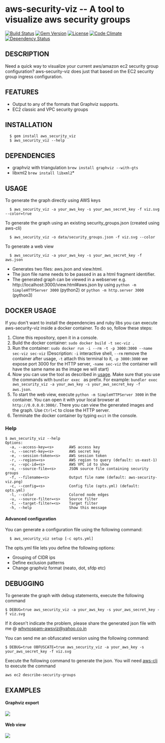 aws-security-viz -- A tool to visualize aws security groups
============================================================
[![Build Status](https://secure.travis-ci.org/anaynayak/aws-security-viz.png)](http://travis-ci.org/anaynayak/aws-security-viz)
[![Gem Version](https://badge.fury.io/rb/aws_security_viz.svg)](https://badge.fury.io/rb/aws_security_viz)
[![License](https://img.shields.io/github/license/anaynayak/aws-security-viz.svg?maxAge=2592000)]()
[![Code Climate](https://codeclimate.com/github/anaynayak/aws-security-viz.png)](https://codeclimate.com/github/anaynayak/aws-security-viz)
[![Dependency Status](https://img.shields.io/librariesio/github/anaynayak/aws-security-viz.png?maxAge=259200)](https://libraries.io/github/anaynayak/aws-security-viz)

## DESCRIPTION
  Need a quick way to visualize your current aws/amazon ec2 security group configuration? aws-security-viz does just that based on the EC2 security group ingress configuration.

## FEATURES

* Output to any of the formats that Graphviz supports.
* EC2 classic and VPC security groups

## INSTALLATION
```
  $ gem install aws_security_viz
  $ aws_security_viz --help
```

## DEPENDENCIES

* graphviz with triangulation `brew install graphviz --with-gts`
* libxml2 `brew install libxml2`*

## USAGE

To generate the graph directly using AWS keys

```
  $ aws_security_viz -a your_aws_key -s your_aws_secret_key -f viz.svg --color=true
```

To generate the graph using an existing security_groups.json (created using aws-cli)

```
  $ aws_security_viz -o data/security_groups.json -f viz.svg --color
```

To generate a web view

```
  $ aws_security_viz -a your_aws_key -s your_aws_secret_key -f aws.json
```

* Generates two files: aws.json and view.html.
* The json file name needs to be passed in as a html fragment identifier.
* The generated graph can be viewed in a webserver e.g. http://localhost:3000/view.html#aws.json by using `python -m SimpleHTTPServer 3000` (python2) or `python -m http.server 3000` (python3)

## DOCKER USAGE

If you don't want to install the dependencies and ruby libs you can execute aws-security-viz inside a docker container. To do so, follow these steps:

1. Clone this repository, open it in a console.
2. Build the docker container: `sudo docker build -t sec-viz .`
3. Run the container: `sudo docker run -i --rm -t -p 3000:3000 --name sec-viz sec-viz` (Description: `-i` interactive shell, `--rm` remove the container after usage, `-t` attach this terminal to it, `-p 3000:3000` we expose port 3000 for the HTTP server, `-name sec-viz` the container will have the same name as the image we will start)
4. Now you can use the tool as described in [usage](#USAGE). Make sure that you use the commands with `bundler exec ` as prefix. For example: `bundler exec aws_security_viz -a your_aws_key -s your_aws_secret_key -f aws.json`.
5. To start the web view, execute `python -m SimpleHTTPServer 3000` in the container. You can open it with your local browser at `http://0.0.0.0:3000/`. There you can view the generated images and the graph. Use `Ctrl+C` to close the HTTP server.
6. Terminate the docker container by typing `exit` in the console.

### Help

```
$ aws_security_viz --help
Options:
  -a, --access-key=<s>       AWS access key
  -s, --secret-key=<s>       AWS secret key
  -e, --session-token=<s>    AWS session token
  -r, --region=<s>           AWS region to query (default: us-east-1)
  -v, --vpc-id=<s>           AWS VPC id to show
  -o, --source-file=<s>      JSON source file containing security groups
  -f, --filename=<s>         Output file name (default: aws-security-viz.png)
  -c, --config=<s>           Config file (opts.yml) (default: opts.yml)
  -l, --color                Colored node edges
  -u, --source-filter=<s>    Source filter
  -t, --target-filter=<s>    Target filter
  -h, --help                 Show this message
```

#### Advanced configuration

You can generate a configuration file using the following command:
```
  $ aws_security_viz setup [-c opts.yml]
```

The opts.yml file lets you define the following options:

* Grouping of CIDR ips
* Define exclusion patterns
* Change graphviz format (neato, dot, sfdp etc)

## DEBUGGING

To generate the graph with debug statements, execute the following command

```
$ DEBUG=true aws_security_viz -a your_aws_key -s your_aws_secret_key -f viz.svg
```

If it doesn't indicate the problem, please share the generated json file with me @ whynospam-awsviz@yahoo.co.in

You can send me an obfuscated version using the following command:

```
$ DEBUG=true OBFUSCATE=true aws_security_viz -a your_aws_key -s your_aws_secret_key -f viz.svg
```

Execute the following command to generate the json. You will need [aws-cli](https://github.com/aws/aws-cli) to execute the command

`aws ec2 describe-security-groups`

## EXAMPLES

#### Graphviz export

![](https://github.com/anaynayak/aws-security-viz/raw/master/images/sample.png)

#### Web view
![](https://cloud.githubusercontent.com/assets/416211/11912582/0e66cdbc-a669-11e5-82ab-1e26e3c6949b.png)

